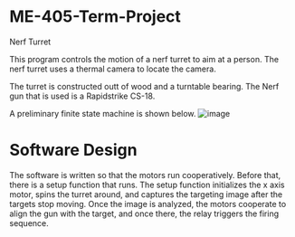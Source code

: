 # ME-405-Term-Project
Nerf Turret

This program controls the motion of a nerf turret to aim at a person. The nerf turret uses a thermal camera to locate the camera.

The turret is constructed outt of wood and a turntable bearing. The Nerf gun that is used is a Rapidstrike CS-18. 

A preliminary finite state machine is shown below.
![image](https://user-images.githubusercontent.com/91160149/222659616-70aec763-9652-46c0-8a5b-9024be7f3c49.png)


# Software Design

The software is written so that the motors run cooperatively. Before that, there is a setup function that runs. The setup function initializes the x axis motor, spins the turret around, and captures the targeting image after the targets stop moving. Once the image is analyzed, the motors cooperate to align the gun with the target, and once there, the relay triggers the firing sequence.
